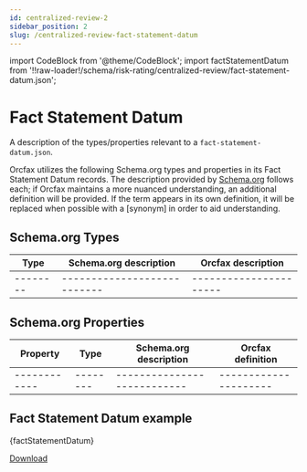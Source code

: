 ```yaml
---
id: centralized-review-2
sidebar_position: 2
slug: /centralized-review-fact-statement-datum
---
```


import CodeBlock from '@theme/CodeBlock';
import factStatementDatum from '!!raw-loader!/schema/risk-rating/centralized-review/fact-statement-datum.json';

# Fact Statement Datum

A description of the types/properties relevant to a
`fact-statement-datum.json`.

Orcfax utilizes the following Schema.org types and properties in its Fact
Statement Datum records. The description provided by [Schema.org][schema-1]
follows each; if Orcfax maintains a more nuanced understanding, an additional
definition will be provided. If the term appears in its own definition, it will
be replaced when possible with a \[synonym\] in order to aid understanding.

[schema-1]: https://schema.org/

## Schema.org Types

| Type     | Schema.org description     | Orcfax description     |
| -------- | ---------------------------| ---------------------- |
| -------- | ---------------------------| ---------------------- |

## Schema.org Properties

| Property     | Type     | Schema.org description     | Orcfax definition     |
| ------------ | -------- | ---------------------------| --------------------- |
| ------------ | -------- | ---------------------------| --------------------- |

## Fact Statement Datum example

<CodeBlock language="jsx">{factStatementDatum}</CodeBlock>

<!-- markdownlint-disable MD013 -->
<a target="_blank" href="/schema/risk-rating/centralized-review/fact-statement-datum.json" download="fact-statement-datum.json">Download</a>
<!-- markdownlint-enable MD013 -->
